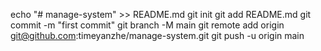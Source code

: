 echo "# manage-system" >> README.md
git init
git add README.md
git commit -m "first commit"
git branch -M main
git remote add origin git@github.com:timeyanzhe/manage-system.git
git push -u origin main